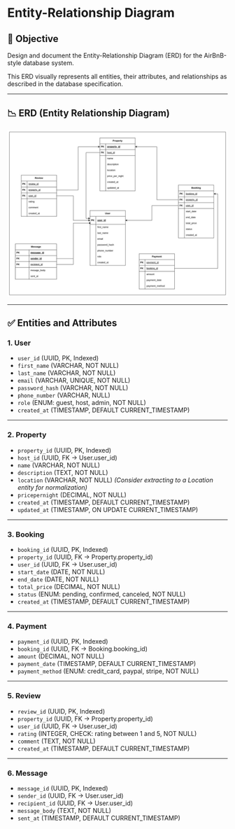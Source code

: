 # Entity-Relationship Diagram

## 📌 Objective

Design and document the Entity-Relationship Diagram (ERD) for the AirBnB-style database system.

This ERD visually represents all entities, their attributes, and relationships as described in the database specification.

---

## 📉 ERD (Entity Relationship Diagram)

![Airbnb ERD](./ERD.jpg)

---

## ✅ Entities and Attributes

### 1. **User**

- `user_id` (UUID, PK, Indexed)
- `first_name` (VARCHAR, NOT NULL)
- `last_name` (VARCHAR, NOT NULL)
- `email` (VARCHAR, UNIQUE, NOT NULL)
- `password_hash` (VARCHAR, NOT NULL)
- `phone_number` (VARCHAR, NULL)
- `role` (ENUM: guest, host, admin, NOT NULL)
- `created_at` (TIMESTAMP, DEFAULT CURRENT_TIMESTAMP)

---

### 2. **Property**

- `property_id` (UUID, PK, Indexed)
- `host_id` (UUID, FK → User.user_id)
- `name` (VARCHAR, NOT NULL)
- `description` (TEXT, NOT NULL)
- `location` (VARCHAR, NOT NULL) _(Consider extracting to a Location entity for normalization)_
- `pricepernight` (DECIMAL, NOT NULL)
- `created_at` (TIMESTAMP, DEFAULT CURRENT_TIMESTAMP)
- `updated_at` (TIMESTAMP, ON UPDATE CURRENT_TIMESTAMP)

---

### 3. **Booking**

- `booking_id` (UUID, PK, Indexed)
- `property_id` (UUID, FK → Property.property_id)
- `user_id` (UUID, FK → User.user_id)
- `start_date` (DATE, NOT NULL)
- `end_date` (DATE, NOT NULL)
- `total_price` (DECIMAL, NOT NULL)
- `status` (ENUM: pending, confirmed, canceled, NOT NULL)
- `created_at` (TIMESTAMP, DEFAULT CURRENT_TIMESTAMP)

---

### 4. **Payment**

- `payment_id` (UUID, PK, Indexed)
- `booking_id` (UUID, FK → Booking.booking_id)
- `amount` (DECIMAL, NOT NULL)
- `payment_date` (TIMESTAMP, DEFAULT CURRENT_TIMESTAMP)
- `payment_method` (ENUM: credit_card, paypal, stripe, NOT NULL)

---

### 5. **Review**

- `review_id` (UUID, PK, Indexed)
- `property_id` (UUID, FK → Property.property_id)
- `user_id` (UUID, FK → User.user_id)
- `rating` (INTEGER, CHECK: rating between 1 and 5, NOT NULL)
- `comment` (TEXT, NOT NULL)
- `created_at` (TIMESTAMP, DEFAULT CURRENT_TIMESTAMP)

---

### 6. **Message**

- `message_id` (UUID, PK, Indexed)
- `sender_id` (UUID, FK → User.user_id)
- `recipient_id` (UUID, FK → User.user_id)
- `message_body` (TEXT, NOT NULL)
- `sent_at` (TIMESTAMP, DEFAULT CURRENT_TIMESTAMP)
